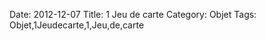 Date: 2012-12-07
Title: 1 Jeu de carte
Category: Objet
Tags: Objet,1Jeudecarte,1,Jeu,de,carte
        